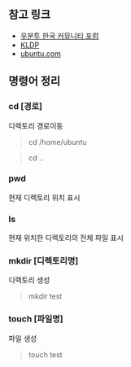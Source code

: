 ## 참고 링크
- [우분투 한국 커뮤니티 포럼](https://forum.ubuntu-kr.org/index.php)
- [KLDP](https://kldp.org/)
- [ubuntu.com](https://www.ubuntu.com/)


## 명령어 정리

### cd [경로]
디렉토리 경로이동
> cd /home/ubuntu

> cd ..

### pwd
현재 디렉토리 위치 표시

### ls
현재 위치한 디렉토리의 전체 파일 표시

### mkdir [디렉토리명]
디렉토리 생성
> mkdir test

### touch [파일명]
파일 생성
> touch test

